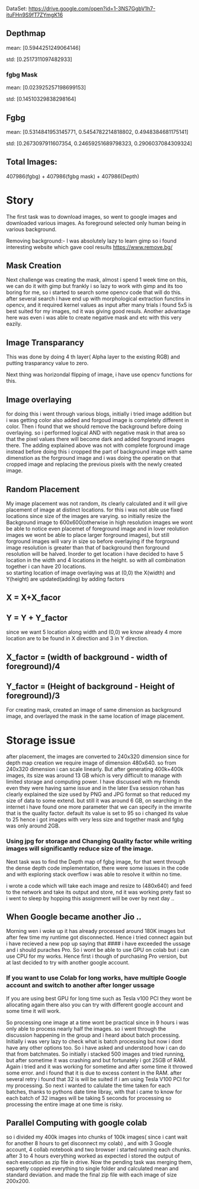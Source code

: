 
DataSet: https://drive.google.com/open?id=1-3NS7GgbV1h7-ituFHn9S9fT7ZYmgK16

## Depthmap

mean: [0.5944251249064146] 

std: [0.2517311097482933]

### fgbg Mask

mean: [0.023925257198699153] 

std: [0.14510329838298164]

## Fgbg

mean: [0.5314841953145771, 0.5454782214818802, 0.4948384681175141] 

std: [0.2673097911607354, 0.24659251689798323, 0.2906037084309324]

## Total Images:

407986(fgbg) + 407986(fgbg mask) + 407986(Depth)

Story
===========================================================================================================

The first task was to download images, so went to google images and downloaded various images. As foreground selected only human being in various background.

Removing background:- I was absolutely lazy to learn gimp so i found interesting website which gave cool results https://www.remove.bg/

## Mask Creation
Next challenge was creating the mask, almost i spend 1 week time on this, we can do it with gimp but frankly i so lazy to work with gimp and its too boring for me, so i started to search some opencv code that will do this. after several search i have end up with morphological extraction functins in opencv, and it required kernel values as input after many trials i found 5x5 is best suited for my images, nd it was giving good resuls. Another advantage here was even i was able to create negative mask and etc with this very eazily.

## Image Transparancy
This was done by doing 4 th layer( Alpha layer to the existing RGB) and putting trasparancy value to zero.

Next thing was horizondal flipping of image, i have use opencv functions for this. 

## Image overlaying 
for doing this i went through various blogs, initially i tried image addition but i was getting color also added and forgoud image is completely different in color. Then i found that we should remove the background before doing overlaying. so i performed logical AND with negative mask in that area so that the pixel values there will become dark and added forground images there. The adding explained above was not with complete forground image instead before doing this i cropped the part of background image with same dimenstion as the forground image and i was doing the operatin on that cropped image and replacing the previous pixels with the newly created image.

## Random Placement
My image placement was not random, its clearly calculated and it will give placement of image at distinct locations. for this i was not able use fixed locations since size of the images are varying. so initially resize the Background image to 600x600(otherwise in high resolution images we wont be able to notice even placemet of foreground image and in lover reolution images we wont be able to place larger forground images), but still forground images will vary in size so before overlaying if the forground image resolution is greater than that of background then forground resolution will be halved. Inorder to get location i have decided to have 5 location in the width and 4 locations in the height. so with all combination together i can have 20 locations.  
so starting location of image overlaying was at (0,0) the X(width) and Y(height) are updated(adding) by adding factors
 ## X = X+X_facor 
 ## Y = Y + Y_factor
  
  since we want 5 location along width and (0,0) we know already 4 more location are to be found in X direction and 3 in Y direction.
  ## X_factor = (width of background - width of foreground)/4
  ## Y_factor = (Height of background - Height of foreground)/3
  
  
For creating mask, created an image of same dimension as background image, and overlayed the mask in the same location of image placement.

# Storage issue
after placement, the images are converted to 240x320 dimension since for depth map creation we require image of dimension 480x640. so from 240x320 dimension i can scale linearly. But after generating 400k+400k images, its size was around 13 GB which is very difficult to manage with limited storage and computing power. I have discussed with my friends even they were having same issue and in the later Eva session rohan has clearly explained the size used by PNG and JPG format so that reduced my size of data to some extend. but still it was around 6 GB, on searching in the internet i have found one more parameter that we can specify in the imwrite that is the quality factor. default its value is set to 95 so i changed its value to 25 hence i got images with very less size and together mask and fgbg was only around 2GB.

### Using jpg for storage and Changing Quality factor while writing images will significantly reduce size of the image.

Next task was to find the Depth map of fgbg image, for that went through the dense depth code implementation, there were some issues in the code and with exploring stack overflow i was able to resolve it within no time.

i wrote a code which will take each image and resize to (480x640) and feed to the network and take its output and store, nd it was working prety fast so i went to sleep by hopping this assignment will be over by next day ..

## When Google became another Jio ..
Morning wen i woke up it has already processed around 180K images but after few time my runtime got disconnected. Hence i tried connect again but i have recieved a new pop up saying that #### i have exceeded the ussage and i should puraches Pro.
So i wont be able to use GPU on colab but i can use CPU for my works. Hence first i though of purchasing Pro version, but at last decided to try with another google account. 
### If you want to use Colab for long works, have multiple Google account and switch to another after longer ussage
If you are using best GPU for long time such as Tesla v100 PCI they wont be allocating again there also you can try with different google account and some time it will work.

So processing one image at a time wont be practical since in 9 hours i was only able to process nearly half the images. so i went through the discussion happening in the group and i heard about batch processing. Initially i was very lazy to check what is batch processing but now i dont have any other options too. So i have asked and understood how i can do that from batchmates. So initially i stacked 500 images and tried running, but after sometime it was crashing and but fortunately i got 25GB of RAM. Again i tried and it was working for sometime and after some time it throwed some error. and i found that it is due to excess content in the RAM. after several retry i  found that 32 is will be suited if i am using Tesla V100 PCI for my processing. So next i wanted to calulate the time taken for each batches, thanks to pythons date time libray, with that i came to know for each batch of 32 images will be taking 5 seconds for processing so processing the entire image at one time is risky.

## Parallel Computing with google colab
so i divided my 400k images into chunks of 100k images( since i cant wait for another 8 hours to get disconnect my colab) , and with 3 Google account, 4 collab notebook and two browser i started running each chunks. after 3 to 4 hours everything worked as expected i stored the output of each execution as zip file in drive. Now the pending task was merging them, separetly coppied everything to single folder and calculated mean and standard deviation. and made the final zip file with each image of size 200x200. 



